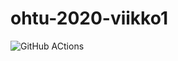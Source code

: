 # ohtu-2020-viikko1
![GitHub ACtions](https://github.com/juustoisa/ohtu-2020-viikko1/workflows/Java%20CI%20with%20Gradle/badge.svg)
